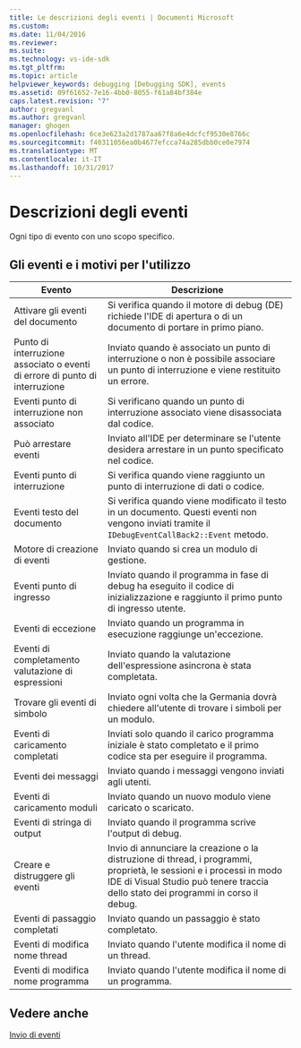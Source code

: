 ```yaml
---
title: Le descrizioni degli eventi | Documenti Microsoft
ms.custom: 
ms.date: 11/04/2016
ms.reviewer: 
ms.suite: 
ms.technology: vs-ide-sdk
ms.tgt_pltfrm: 
ms.topic: article
helpviewer_keywords: debugging [Debugging SDK], events
ms.assetid: 09f61652-7e16-4bb0-8055-f61a84bf384e
caps.latest.revision: "7"
author: gregvanl
ms.author: gregvanl
manager: ghogen
ms.openlocfilehash: 6ce3e623a2d1787aa67f8a6e4dcfcf9530e8766c
ms.sourcegitcommit: f40311056ea0b4677efcca74a285dbb0ce0e7974
ms.translationtype: MT
ms.contentlocale: it-IT
ms.lasthandoff: 10/31/2017
---
```

# <a name="event-descriptions"></a>Descrizioni degli eventi
Ogni tipo di evento con uno scopo specifico.  
  
## <a name="events-and-the-reasons-for-their-use"></a>Gli eventi e i motivi per l'utilizzo  
  
|Evento|Descrizione|  
|-----------|-----------------|  
|Attivare gli eventi del documento|Si verifica quando il motore di debug (DE) richiede l'IDE di apertura o di un documento di portare in primo piano.|  
|Punto di interruzione associato o eventi di errore di punto di interruzione|Inviato quando è associato un punto di interruzione o non è possibile associare un punto di interruzione e viene restituito un errore.|  
|Eventi punto di interruzione non associato|Si verificano quando un punto di interruzione associato viene disassociata dal codice.|  
|Può arrestare eventi|Inviato all'IDE per determinare se l'utente desidera arrestare in un punto specificato nel codice.|  
|Eventi punto di interruzione|Si verifica quando viene raggiunto un punto di interruzione di dati o codice.|  
|Eventi testo del documento|Si verifica quando viene modificato il testo in un documento. Questi eventi non vengono inviati tramite il `IDebugEventCallBack2::Event` metodo.|  
|Motore di creazione di eventi|Inviato quando si crea un modulo di gestione.|  
|Eventi punto di ingresso|Inviato quando il programma in fase di debug ha eseguito il codice di inizializzazione e raggiunto il primo punto di ingresso utente.|  
|Eventi di eccezione|Inviato quando un programma in esecuzione raggiunge un'eccezione.|  
|Eventi di completamento valutazione di espressioni|Inviato quando la valutazione dell'espressione asincrona è stata completata.|  
|Trovare gli eventi di simbolo|Inviato ogni volta che la Germania dovrà chiedere all'utente di trovare i simboli per un modulo.|  
|Eventi di caricamento completati|Inviati solo quando il carico programma iniziale è stato completato e il primo codice sta per eseguire il programma.|  
|Eventi dei messaggi|Inviato quando i messaggi vengono inviati agli utenti.|  
|Eventi di caricamento moduli|Inviato quando un nuovo modulo viene caricato o scaricato.|  
|Eventi di stringa di output|Inviato quando il programma scrive l'output di debug.|  
|Creare e distruggere gli eventi|Invio di annunciare la creazione o la distruzione di thread, i programmi, proprietà, le sessioni e i processi in modo IDE di Visual Studio può tenere traccia dello stato dei programmi in corso il debug.|  
|Eventi di passaggio completati|Inviato quando un passaggio è stato completato.|  
|Eventi di modifica nome thread|Inviato quando l'utente modifica il nome di un thread.|  
|Eventi di modifica nome programma|Inviato quando l'utente modifica il nome di un programma.|  
  
## <a name="see-also"></a>Vedere anche  
 [Invio di eventi](../../extensibility/debugger/sending-events.md)